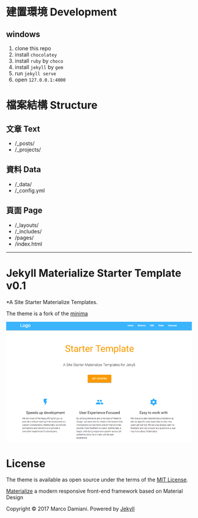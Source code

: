 # 建置環境 Development
## windows
1. clone this repo
2. install `chocolatey`
3. install `ruby` by `choco`
4. install `jekyll` by `gem`
5. run `jekyll serve`
6. open `127.0.0.1:4000`

# 檔案結構 Structure
## 文章 Text
- /_posts/
- /_projects/

## 資料 Data
- /_data/
- /_config.yml

## 頁面 Page
- /_layouts/
- /_includes/
- /pages/
- /index.html

---

# Jekyll Materialize Starter Template v0.1

*A Site Starter Materialize Templates.

The theme is a fork of the [minima][1]

![minima theme preview](/screenshot.png)


# License

The theme is available as open source under the terms of the [MIT License][2].

[Materialize][3] a  modern responsive front-end framework based on Material Design

Copyright © 2017 Marco Damiani. Powered by <a href="http://jekyllrb.com">Jekyll</a>

[1]: https://github.com/jekyll/minima
[2]: https://opensource.org/licenses/MIT
[3]: http://materializecss.com/
